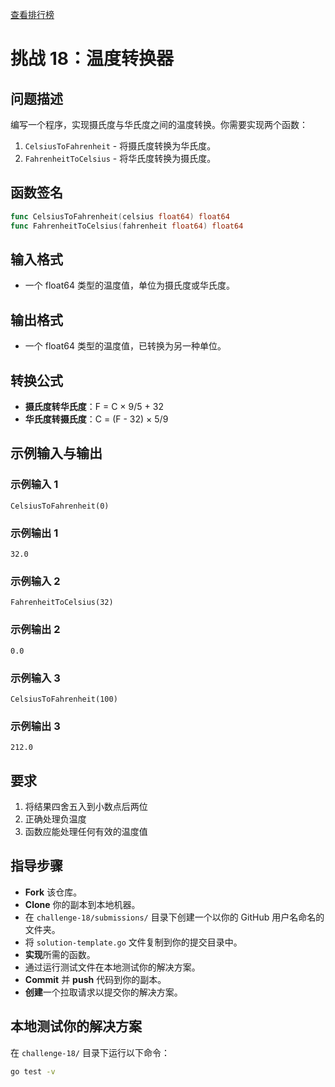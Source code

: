 [查看排行榜](SCOREBOARD.md)

# 挑战 18：温度转换器

## 问题描述

编写一个程序，实现摄氏度与华氏度之间的温度转换。你需要实现两个函数：
1. `CelsiusToFahrenheit` - 将摄氏度转换为华氏度。
2. `FahrenheitToCelsius` - 将华氏度转换为摄氏度。

## 函数签名

```go
func CelsiusToFahrenheit(celsius float64) float64
func FahrenheitToCelsius(fahrenheit float64) float64
```

## 输入格式

- 一个 float64 类型的温度值，单位为摄氏度或华氏度。

## 输出格式

- 一个 float64 类型的温度值，已转换为另一种单位。

## 转换公式

- **摄氏度转华氏度**：F = C × 9/5 + 32
- **华氏度转摄氏度**：C = (F - 32) × 5/9

## 示例输入与输出

### 示例输入 1

```
CelsiusToFahrenheit(0)
```

### 示例输出 1

```
32.0
```

### 示例输入 2

```
FahrenheitToCelsius(32)
```

### 示例输出 2

```
0.0
```

### 示例输入 3

```
CelsiusToFahrenheit(100)
```

### 示例输出 3

```
212.0
```

## 要求

1. 将结果四舍五入到小数点后两位
2. 正确处理负温度
3. 函数应能处理任何有效的温度值

## 指导步骤

- **Fork** 该仓库。
- **Clone** 你的副本到本地机器。
- 在 `challenge-18/submissions/` 目录下创建一个以你的 GitHub 用户名命名的文件夹。
- 将 `solution-template.go` 文件复制到你的提交目录中。
- **实现**所需的函数。
- 通过运行测试文件在本地测试你的解决方案。
- **Commit** 并 **push** 代码到你的副本。
- **创建**一个拉取请求以提交你的解决方案。

## 本地测试你的解决方案

在 `challenge-18/` 目录下运行以下命令：

```bash
go test -v
```